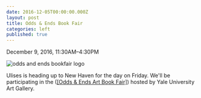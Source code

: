 ```yaml
---
date: 2016-12-05T00:00:00.000Z
layout: post
title: Odds & Ends Book Fair
categories: left
published: true
---
```


December 9, 2016, 11:30AM–4:30PM

![odds and ends bookfair logo](assets/img/odds_ends_2016_1600x1600.jpg)

Ulises is heading up to New Haven for the day on Friday. We'll be participating in the (<a href="http://artgallery.yale.edu/calendar/events/book-fair-odds-and-ends-art-booksbook-arts-today/" target="_blank">[Odds & Ends Art Book Fair]</a>) hosted by Yale University Art Gallery.
